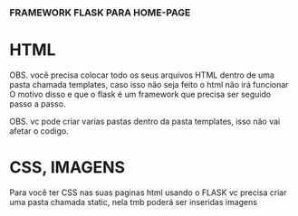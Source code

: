 ### FRAMEWORK FLASK PARA HOME-PAGE


# HTML
OBS. você precisa colocar todo os seus arquivos HTML dentro de uma pasta chamada templates, caso isso não seja feito o html não irá funcionar
O motivo disso e que o flask é um framework que precisa ser seguido passo a passo.

OBS. vc pode criar varias pastas dentro da pasta templates, isso não vai afetar o codigo.

# CSS, IMAGENS

Para você ter CSS nas suas paginas html usando o FLASK vc precisa criar uma pasta chamada static, nela tmb poderá ser inseridas imagens